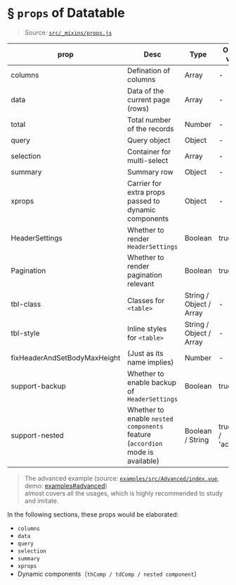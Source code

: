 # § `props` of Datatable

> Source: [`src/_mixins/props.js`](https://github.com/OneWayTech/vue2-datatable/blob/master/src/_mixins/props.js)

| prop | Desc | Type | Optional values | Default value | Required |
|---|---|---|---|---|---|
| columns | Defination of columns | Array | - | - | Y |
| data | Data of the current page (rows) | Array | - | - | Y |
| total | Total number of the records | Number | - | - | Y |
| query | Query object | Object | - | - | Y |
| selection | Container for multi-select | Array | - | - | N |
| summary | Summary row | Object | - | - | N |
| xprops | Carrier for extra props passed to dynamic components | Object | - | - | N |
| HeaderSettings | Whether to render `HeaderSettings` | Boolean | true / false | true | N |
| Pagination | Whether to render pagination relevant | Boolean | true / false | true | N |
| tbl-class | Classes for `<table>` | String / Object / Array | - | - | N |
| tbl-style | Inline styles for `<table>` | String / Object / Array | - | - | N |
| fixHeaderAndSetBodyMaxHeight | (Just as its name implies) | Number | - | - | N |
| support-backup | Whether to enable backup of `HeaderSettings` | Boolean | true / false | false | N |
| support-nested | Whether to enable `nested components` feature (`accordion` mode is available) | Boolean / String | true / false / 'accordion' | false | N |

> The advanced example (source: [`examples/src/Advanced/index.vue`](https://github.com/OneWayTech/vue2-datatable/blob/master/examples/src/Advanced/index.vue), demo: [examples#advanced](https://OneWayTech.github.io/vue2-datatable/examples/dist#advanced))  
> almost covers all the usages, which is highly recommended to study and imitate.

In the following sections, these props would be elaborated:  

* `columns`
* `data`
* `query`
* `selection`
* `summary`
* `xprops`
* Dynamic components（`thComp / tdComp / nested component`）
